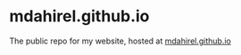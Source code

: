 # mdahirel.github.io


The public repo for my website, hosted at [mdahirel.github.io](https://mdahirel.github.io)
